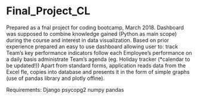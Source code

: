 # Final_Project_CL


Prepared as a fnal project for coding bootcamp, March 2018.
Dashboard was supposed to combine knowledge gained (Python as main scope) during the course and interest in data visualization.
Based on prior experience prepared an easy to use dashboard allowing user to:
    track Team’s key performance indicators
    follow each Employee’s performance on a daily basis administrate Team’s agenda (eg. Holiday tracker (*calendar to be updated!))
Apart from standard forms, application reads data from the Excel fle, copies into database and presents it in the form of simple graphs (use of pandas library and plotly offine).

Requirements:
Django
psycopg2
numpy
pandas